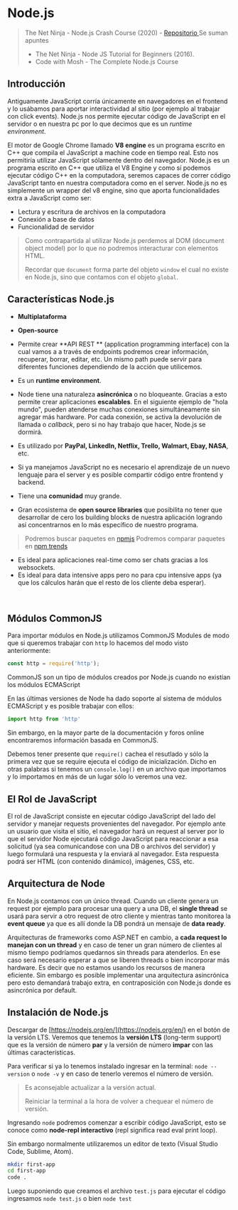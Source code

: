 # Node.js
>The Net Ninja - Node.js Crash Course (2020) - [Repositorio ](https://github.com/iamshaunjp/node-crash-course)
>Se suman apuntes
>* The Net Ninja - Node JS Tutorial for Beginners (2016).
>* Code with Mosh - The Complete Node.js Course 

## Introducción
Antiguamente JavaScript corría únicamente en navegadores en el frontend y lo usábamos para aportar interactividad al sitio (por ejemplo al trabajar con click events). Node.js nos permite ejecutar código de JavaScript en el servidor o en nuestra pc por lo que decimos que es un _runtime environment_.

El motor de Google Chrome llamado **V8 engine** es un programa escrito en C++ que compila el JavaScript a machine code en tiempo real. Esto nos permitiría utilizar JavaScript sólamente dentro del navegador. Node.js es un programa escrito en C++ que utiliza el V8 Engine y como sí podemos ejecutar código C++ en la computadora, seremos capaces de correr código JavaScript tanto en nuestra computadora como en el server.
Node.js no es simplemente un wrapper del v8 engine, sino que aporta funcionalidades extra a JavaScript como ser:

* Lectura y escritura de archivos en la computadora
* Conexión a base de datos
* Funcionalidad de servidor

> Como contrapartida al utilizar Node.js perdemos al DOM (document object model) por lo que no podremos interacturar con elementos HTML. 
>
> Recordar que `document` forma parte del objeto `window` el cual no existe en Node.js, sino que contamos con el objeto `global`.

## Características Node.js
* **Multiplataforma** 
* **Open-source**
* Permite crear **API REST ** (application programming interface) con la cual vamos a a través de endpoints podremos crear información, recuperar, borrar, editar, etc. Un mismo path puede servir para diferentes funciones dependiendo de la acción que utilicemos.
* Es un **runtime environment**.
* Node tiene una naturaleza **asincrónica** o no bloqueante. Gracias a esto permite crear aplicaciones **escalables**. En el siguiente ejemplo de "hola mundo", pueden atenderse muchas conexiones simultáneamente sin agregar más hardware. Por cada conexión, se activa la devolución de llamada o _callback_, pero si no hay trabajo que hacer, Node.js se dormirá.

* Es utilizado por **PayPal, LinkedIn, Netflix, Trello, Walmart, Ebay, NASA**, etc.
* Si ya manejamos JavaScript no es necesario el aprendizaje de un nuevo lenguaje para el server y es posible compartir código entre frontend y backend.
* Tiene una **comunidad** muy grande.
* Gran ecosistema de **open source libraries** que posibilita no tener que desarrollar de cero los building blocks de nuestra aplicación logrando así concentrarnos en lo más específico de nuestro programa.
> Podremos buscar paquetes en  [npmjs](https://www.npmjs.com/)
> Podremos comparar paquetes en [npm trends](https://www.npmtrends.com/) 
* Es ideal para aplicaciones real-time como ser chats gracias a los websockets.
* Es ideal para data intensive apps pero no para cpu intensive apps (ya que los cálculos harán que el resto de los cliente deba esperar).

​       

## Módulos CommonJS

Para importar módulos en Node.js utilizamos CommonJS Modules de modo que si queremos trabajar con `http` lo hacemos del modo visto anteriormente:

```js
const http = require('http');
```

CommonJS son un tipo de módulos creados por Node.js cuando no existían los módulos ECMAScript

En las últimas versiones de Node ha dado soporte al sistema de módulos ECMAScript y es posible trabajar con ellos:

```js
import http from 'http'
```

Sin embargo, en la mayor parte de la documentación y foros online encontraremos información basada en CommonJS.

Debemos tener presente que `require()` cachea el resutlado y sólo la primera vez que se require ejecuta el código de inicialización. Dicho en otras palabras si tenemos un `console.log()` en un archivo que importamos y lo importamos en más de un lugar sólo lo veremos una vez.



## El Rol de JavaScript

El rol de JavaScript consiste en ejecutar código JavaScript del lado del servidor y manejar requests provenientes del navegador. Por ejemplo ante un usuario que visita el sitio, el navegador hará un request al server por lo que el servidor Node ejecutará código JavaScript para reaccionar a esa solicitud (ya sea comunicandose con una DB o archivos del servidor) y luego formulará una respuesta y la enviará al navegador. Esta respuesta podrá ser HTML (con contenido dinámico), imágenes, CSS, etc. 

## Arquitectura de Node
En Node.js contamos con un único thread. Cuando un cliente genera un request por ejemplo para procesar una query a una DB, el **single thread** se usará para servir a otro request de otro cliente y mientras tanto monitorea la **event queue** ya que es allí donde la DB pondrá un mensaje de **data ready**.

Arquitecturas de frameworks como ASP.NET en cambio, a **cada request lo manejan con un thread** y en caso de tener un gran número de clientes al mismo tiempo podríamos quedarnos sin threads para atenderlos. En ese caso será necesario esperar a que se liberen threads o bien incorporar más hardware. Es decir que no estamos usando los recursos de manera eficiente.
Sin embargo es posible implementar una arquitectura asincrónica pero esto demandará trabajo extra, en contraposición con Node.js donde es asincrónica por default.

## Instalación de Node.js
Descargar de [https://nodejs.org/en/](https://nodejs.org/en/) en el botón de la versión LTS.
Veremos que tenemos la **versión LTS** (long-term support) que es la versión de número **par** y la versión de número **impar** con las últimas características.

Para verificar si ya lo tenemos instalado ingresar en la terminal:
`node --version` o `node -v` y en caso de tenerlo veremos el número de versión.

> Es aconsejable actualizar a la versión actual.
>
> Reiniciar la terminal a la hora de volver a chequear el número de versión.

 

Ingresando `node` podremos comenzar a escribir código JavaScript, esto se conoce como **node-repl interactivo** (repl significa read eval print loop).

Sin embargo normalmente utilizaremos un editor de texto (Visual Studio Code, Sublime, Atom).

```bash
mkdir first-app
cd first-app
code .
```
Luego suponiendo que creamos el archivo `test.js` para ejecutar el código ingresamos `node test.js` o bien `node test`



